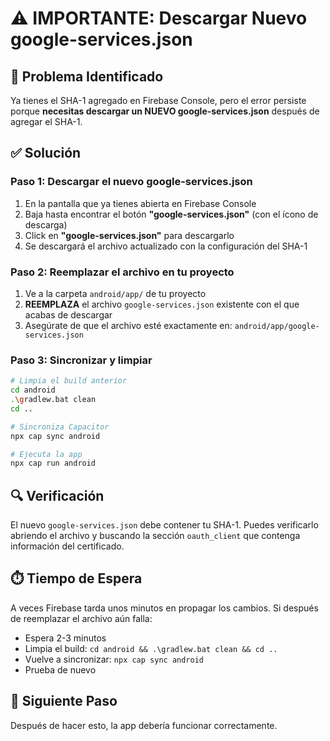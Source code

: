 # ⚠️ IMPORTANTE: Descargar Nuevo google-services.json

## 🔴 Problema Identificado

Ya tienes el SHA-1 agregado en Firebase Console, pero el error persiste porque **necesitas descargar un NUEVO google-services.json** después de agregar el SHA-1.

## ✅ Solución

### Paso 1: Descargar el nuevo google-services.json

1. En la pantalla que ya tienes abierta en Firebase Console
2. Baja hasta encontrar el botón **"google-services.json"** (con el ícono de descarga)
3. Click en **"google-services.json"** para descargarlo
4. Se descargará el archivo actualizado con la configuración del SHA-1

### Paso 2: Reemplazar el archivo en tu proyecto

1. Ve a la carpeta `android/app/` de tu proyecto
2. **REEMPLAZA** el archivo `google-services.json` existente con el que acabas de descargar
3. Asegúrate de que el archivo esté exactamente en: `android/app/google-services.json`

### Paso 3: Sincronizar y limpiar

```bash
# Limpia el build anterior
cd android
.\gradlew.bat clean
cd ..

# Sincroniza Capacitor
npx cap sync android

# Ejecuta la app
npx cap run android
```

## 🔍 Verificación

El nuevo `google-services.json` debe contener tu SHA-1. Puedes verificarlo abriendo el archivo y buscando la sección `oauth_client` que contenga información del certificado.

## ⏱️ Tiempo de Espera

A veces Firebase tarda unos minutos en propagar los cambios. Si después de reemplazar el archivo aún falla:

- Espera 2-3 minutos
- Limpia el build: `cd android && .\gradlew.bat clean && cd ..`
- Vuelve a sincronizar: `npx cap sync android`
- Prueba de nuevo

## 🎯 Siguiente Paso

Después de hacer esto, la app debería funcionar correctamente.
